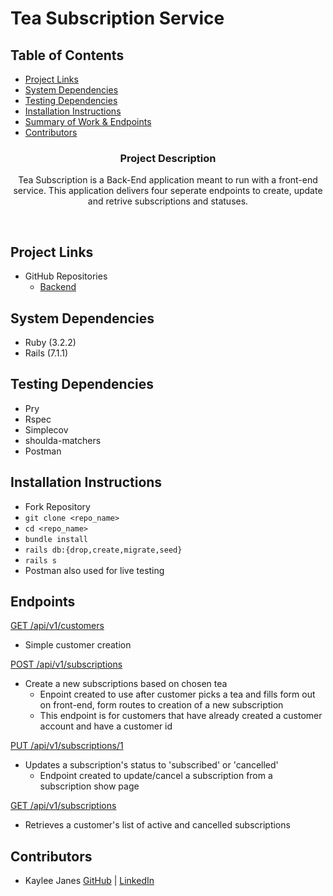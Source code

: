 # Tea Subscription Service

## Table of Contents
- [Project Links](#project-links)
- [System Dependencies](#system-dependencies)
- [Testing Dependencies](#testing-dependencies)
- [Installation Instructions](#installation-instructions)
- [Summary of Work & Endpoints](#endpoints)
- [Contributors](#contributors)</br>

<h3 align="center">Project Description</h3>
<p align="center">
Tea Subscription is a Back-End application meant to run with a front-end service. This application delivers four seperate endpoints to create, update and retrive subscriptions and statuses.
</p></br>

## Project Links
- GitHub Repositories
    - [Backend](https://github.com/kbug819/Tea_Subscription_Service)

## System Dependencies
- Ruby (3.2.2) 
- Rails (7.1.1)

## Testing Dependencies
  - Pry
  - Rspec
  - Simplecov
  - shoulda-matchers
  - Postman

## Installation Instructions
 - Fork Repository
 - `git clone <repo_name>`
 - `cd <repo_name>`
 - `bundle install`   
 - `rails db:{drop,create,migrate,seed}`
 - `rails s`
 - Postman also used for live testing

## Endpoints

<u>GET /api/v1/customers</u>
  - Simple customer creation

<u>POST /api/v1/subscriptions</u>
  - Create a new subscriptions based on chosen tea
    - Enpoint created to use after customer picks a tea and fills form out on front-end, form routes to creation of a new subscription
    - This endpoint is for customers that have already created a customer account and have a customer id

<u>PUT /api/v1/subscriptions/1</u>
  - Updates a subscription's status to 'subscribed' or 'cancelled'
    - Endpoint created to update/cancel a subscription from a subscription show page

<u>GET /api/v1/subscriptions</u>
  - Retrieves a customer's list of active and cancelled subscriptions

## Contributors
- Kaylee Janes [GitHub](https://github.com/kbug819) | [LinkedIn](https://www.linkedin.com/in/kaylee-janes/)

